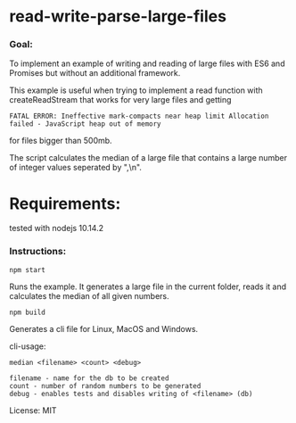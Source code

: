 ﻿# read-write-parse-large-files

### Goal:
To implement an example of writing and reading of large files with ES6 and Promises but without an additional framework.

This example is useful when trying to implement a read function with createReadStream that works for very large files and getting 

```
FATAL ERROR: Ineffective mark-compacts near heap limit Allocation failed - JavaScript heap out of memory
```

for files bigger than 500mb.

The script calculates the median of a large file that contains a large number of integer values seperated by ",\n".
# Requirements:
tested with
nodejs 10.14.2

### Instructions:
```
npm start
```
Runs the example. It generates a large file in the current folder, reads it and calculates the median of all given numbers.

```
npm build
```
Generates a cli file for Linux, MacOS and Windows.

      
cli-usage:

```
median <filename> <count> <debug>

filename - name for the db to be created
count - number of random numbers to be generated
debug - enables tests and disables writing of <filename> (db)
```

License: MIT

